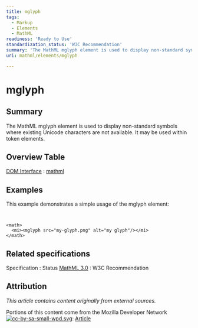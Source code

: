 ```yaml
---
title: mglyph
tags:
  - Markup
  - Elements
  - MathML
readiness: 'Ready to Use'
standardization_status: 'W3C Recommendation'
summary: 'The MathML mglyph element is used to display non-standard symbols where existing Unicode characters are not available. It may be used within token elements.'
uri: mathml/elements/mglyph

---
```

# mglyph

## Summary

The MathML mglyph element is used to display non-standard symbols where existing Unicode characters are not available. It may be used within token elements.

## Overview Table

[DOM Interface](/dom/interface)
:   [mathml](/mathml)

## Examples

This example demonstrates a simple usage of the mglyph element:

``` {.html}


<math>
  <mi><mglyph src="my-glyph.png" alt="my glyph"/></mi>
</math>
```

</pre>

## Related specifications

Specification
:   Status
[MathML 3.0](http://www.w3.org/TR/MathML3/chapter3.html#presm.mglyph)
:   W3C Recommendation

## Attribution

*This article contains content originally from external sources.*

Portions of this content come from the Mozilla Developer Network [![cc-by-sa-small-wpd.svg](/assets/thumb/8/8c/cc-by-sa-small-wpd.svg/120px-cc-by-sa-small-wpd.svg.png)](http://creativecommons.org/licenses/by-sa/3.0/us/): [Article](https://developer.mozilla.org/en-US/docs/MathML/Element/mglyph)

